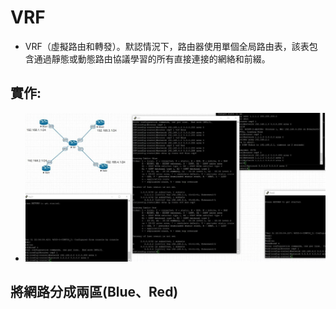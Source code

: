 # VRF

- VRF（虛擬路由和轉發）。默認情況下，路由器使用單個全局路由表，該表包含通過靜態或動態路由協議學習的所有直接連接的網絡和前綴。
## 實作:
- ![](./photo_2020-12-09_10-54-39.jpg)
## 將網路分成兩區(Blue、Red)